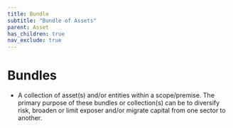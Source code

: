 ```yaml
---
title: Bundle
subtitle: "Bundle of Assets"
parent: Asset
has_children: true
nav_exclude: true
---
```


# Bundles
- A collection of asset(s) and/or entities within a scope/premise. The primary purpose of these bundles or collection(s) can be to diversify risk, broaden or limit exposer and/or migrate capital from one sector to another. 